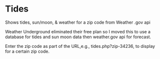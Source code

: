 # Tides
Shows tides, sun/moon, &amp; weather for a zip code from Weather .gov api

Weather Underground eliminated their free plan so I moved this to use a database for tides and sun moon data then weather.gov api for forecast.

Enter the zip code as part of the URL,e.g., tides.php?zip-34236, to display for a certain zip code.
